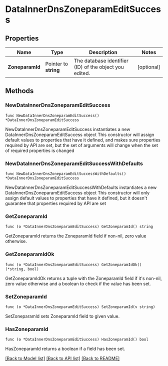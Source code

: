 # DataInnerDnsZoneparamEditSuccess

## Properties

Name | Type | Description | Notes
------------ | ------------- | ------------- | -------------
**ZoneparamId** | Pointer to **string** | The database identifier (ID) of the object you edited. | [optional] 

## Methods

### NewDataInnerDnsZoneparamEditSuccess

`func NewDataInnerDnsZoneparamEditSuccess() *DataInnerDnsZoneparamEditSuccess`

NewDataInnerDnsZoneparamEditSuccess instantiates a new DataInnerDnsZoneparamEditSuccess object
This constructor will assign default values to properties that have it defined,
and makes sure properties required by API are set, but the set of arguments
will change when the set of required properties is changed

### NewDataInnerDnsZoneparamEditSuccessWithDefaults

`func NewDataInnerDnsZoneparamEditSuccessWithDefaults() *DataInnerDnsZoneparamEditSuccess`

NewDataInnerDnsZoneparamEditSuccessWithDefaults instantiates a new DataInnerDnsZoneparamEditSuccess object
This constructor will only assign default values to properties that have it defined,
but it doesn't guarantee that properties required by API are set

### GetZoneparamId

`func (o *DataInnerDnsZoneparamEditSuccess) GetZoneparamId() string`

GetZoneparamId returns the ZoneparamId field if non-nil, zero value otherwise.

### GetZoneparamIdOk

`func (o *DataInnerDnsZoneparamEditSuccess) GetZoneparamIdOk() (*string, bool)`

GetZoneparamIdOk returns a tuple with the ZoneparamId field if it's non-nil, zero value otherwise
and a boolean to check if the value has been set.

### SetZoneparamId

`func (o *DataInnerDnsZoneparamEditSuccess) SetZoneparamId(v string)`

SetZoneparamId sets ZoneparamId field to given value.

### HasZoneparamId

`func (o *DataInnerDnsZoneparamEditSuccess) HasZoneparamId() bool`

HasZoneparamId returns a boolean if a field has been set.


[[Back to Model list]](../README.md#documentation-for-models) [[Back to API list]](../README.md#documentation-for-api-endpoints) [[Back to README]](../README.md)


